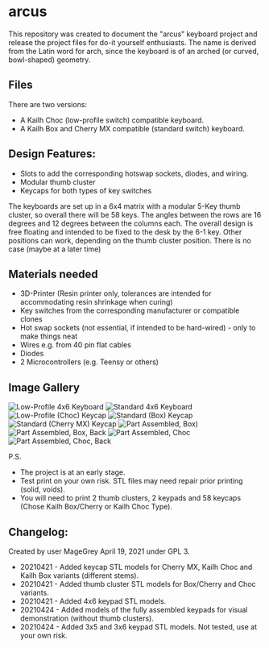 # arcus
This repository was created to document the "arcus" keyboard project and release the project files for do-it yourself enthusiasts. 
The name is derived from the Latin word for arch, since the keyboard is of an arched (or curved, bowl-shaped) geometry.

## Files
There are two versions:
- A Kailh Choc (low-profile switch) compatible keyboard. 
- A Kailh Box and Cherry MX compatible (standard switch) keyboard.

## Design Features:
- Slots to add the corresponding hotswap sockets, diodes, and wiring.
- Modular thumb cluster
- Keycaps for both types of key switches

The keyboards are set up in a 6x4 matrix with a modular 5-Key thumb cluster, so overall there will be 58 keys.
The angles between the rows are 16 degrees and 12 degrees between the columns each.
The overall design is free floating and intended to be fixed to the desk by the 6-1 key. Other positions can work, depending on the thumb cluster position.
There is no case (maybe at a later time)

## Materials needed
- 3D-Printer (Resin printer only, tolerances are intended for accommodating resin shrinkage when curing)
- Key switches from the corresponding manufacturer or compatible clones
- Hot swap sockets (not essential, if intended to be hard-wired) - only to make things neat
- Wires e.g. from 40 pin flat cables
- Diodes
- 2 Microcontrollers (e.g. Teensy or others)

## Image Gallery
![Low-Profile 4x6 Keyboard](https://github.com/MageGrey/arcus/blob/main/images/1-Kailh-Choc-Keyboard.jpg?raw=true)
![Standard 4x6 Keyboard](https://github.com/MageGrey/arcus/blob/main/images/2-Kailh-Box-Keyboard.jpg?raw=true)
![Low-Profile (Choc) Keycap](https://github.com/MageGrey/arcus/blob/main/images/3-Kailh-Choc-Keycap.jpg?raw=true)
![Standard (Box) Keycap](https://github.com/MageGrey/arcus/blob/main/images/4-Kailh-Box-Keycap.jpg?raw=true)
![Standard (Cherry MX) Keycap](https://github.com/MageGrey/arcus/blob/main/images/5-Cherry-MX-Keycap.jpg?raw=true)
![Part Assembled, Box)](https://github.com/MageGrey/arcus/blob/main/images/6-Box-Part-Assembly.jpg?raw=true)
![Part Assembled, Box, Back](https://github.com/MageGrey/arcus/blob/main/images/7-Box-Part-Assembly-Back.jpg?raw=true)
![Part Assembled, Choc](https://github.com/MageGrey/arcus/blob/main/images/8-Choc-Part-Assembly.jpg?raw=true)
![Part Assembled, Choc, Back](https://github.com/MageGrey/arcus/blob/main/images/9-Choc-Part-Assembly-Back.jpg?raw=true)

P.S. 
- The project is at an early stage. 
- Test print on your own risk. STL files may need repair prior printing (solid, voids).
- You will need to print 2 thumb clusters, 2 keypads and 58 keycaps (Chose Kailh Box/Cherry or Kailh Choc Type).

## Changelog:
Created by user MageGrey April 19, 2021 under GPL 3.
- 20210421 - Added keycap STL models for Cherry MX, Kailh Choc and Kailh Box variants (different stems).
- 20210421 - Added thumb cluster STL models for Box/Cherry and Choc variants.
- 20210421 - Added 4x6 keypad STL models.
- 20210424 - Added models of the fully assembled keypads for visual demonstration (without thumb clusters).
- 20210424 - Added 3x5 and 3x6 keypad STL models. Not tested, use at your own risk.
